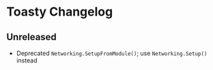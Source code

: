 # Toasty Changelog

## Unreleased
* Deprecated `Networking.SetupFromModule()`; use `Networking.Setup()` instead